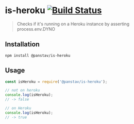 # is-heroku [![Build Status](https://travis-ci.org/panstav/is-heroku.svg?branch=master)](https://travis-ci.org/panstav/is-heroku)

> Checks if it's running on a Heroku instance by asserting process.env.DYNO

## Installation

    npm install @panstav/is-heroku

## Usage

```js
const isHeroku = require('@panstav/is-heroku');

// not on heroku
console.log(isHeroku);
// -> false

// on Heroku
console.log(isHeroku);
// -> true
```